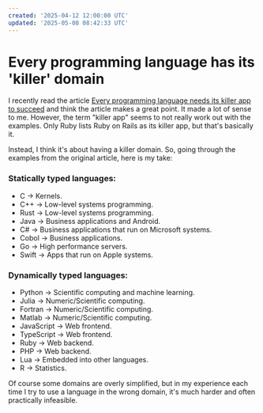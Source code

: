 ```yaml
---
created: '2025-04-12 12:00:00 UTC'
updated: '2025-05-08 08:42:33 UTC'
---
```


# Every programming language has its 'killer' domain

I recently read the article [Every programming language needs its killer app to succeed](https://www.grilly.com/posts/programming-languages-reason-to-exist/) and think the article makes a great point.
It made a lot of sense to me.
However, the term "killer app" seems to not really work out with the examples.
Only Ruby lists Ruby on Rails as its killer app, but that's basically it.

Instead, I think it's about having a killer domain.
So, going through the examples from the original article, here is my take:

### Statically typed languages:

- C → Kernels.
- C++ → Low-level systems programming.
- Rust → Low-level systems programming.
- Java → Business applications and Android.
- C# → Business applications that run on Microsoft systems.
- Cobol → Business applications.
- Go → High performance servers.
- Swift → Apps that run on Apple systems.

### Dynamically typed languages:

- Python → Scientific computing and machine learning.
- Julia → Numeric/Scientific computing.
- Fortran → Numeric/Scientific computing.
- Matlab → Numeric/Scientific computing.
- JavaScript → Web frontend.
- TypeScript → Web frontend.
- Ruby → Web backend.
- PHP → Web backend.
- Lua → Embedded into other languages.
- R → Statistics.

Of course some domains are overly simplified, but in my experience each time I try to use a language in the wrong domain, it's much harder and often practically infeasible.

